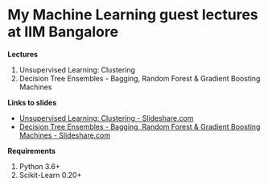 # My Machine Learning guest lectures at IIM Bangalore

**Lectures**
1) Unsupervised Learning: Clustering
2) Decision Tree Ensembles - Bagging, Random Forest & Gradient Boosting Machines  


**Links to slides** 
* [Unsupervised Learning: Clustering - Slideshare.com]([https://www.slideshare.net/DeepakGeorge5/unsupervised-learning-clustering-125076398](https://docs.google.com/presentation/d/1d0aZV2k2dwZs9JsW46YEUKWPMSrzISUhbvBQ6v5SM28/edit#slide=id.p1))
* [Decision Tree Ensembles - Bagging, Random Forest & Gradient Boosting Machines - Slideshare.com](https://docs.google.com/presentation/d/1640Wz8w7IWhBpcx7ntvbVz40EDVpUwgP0ZN95wh8ulg/edit#slide=id.p5)

**Requirements**
1) Python 3.6+
2) Scikit-Learn 0.20+ 

